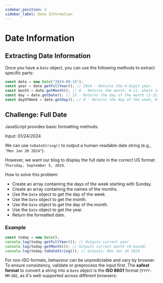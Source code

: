 ```yaml
---
sidebar_position: 2
sidebar_label: Date Information
---
```


# Date Information
## Extracting Date Information

Once you have a `Date` object, you can use the following methods to extract specific parts:

```js
const date = new Date("2024-09-15");
const year = date.getFullYear(); // 2024 - Returns the 4-digit year.
const month = date.getMonth(); // 8 - Returns the month, 0-11, where January is 0.
const day = date.getDate(); // 15 - Returns the day of the month (1-31)
const dayOfWeek = date.getDay(); // 0 - Returns the day of the week, 0-6, where Sunday is 0.
```

## Challenge: Full Date

JavaScript provides basic formatting methods.

Input: 01/24/2024

We can use `toDateString()` to output a human-readable date string (e.g., `"Mon Jan 20 2024"`).

However, we want our blog to display the full date in the correct US format: `Thursday, September 5, 2024`.

How to solve this problem:

-   Create an array containing the days of the week starting with Sunday.
-   Create an array containing the names of the months.
-   Use the `Date` object to get the day of the week.
-   Use the `Date` object to get the month.
-   Use the `Date` object to get the day of the month.
-   Use the `Date` object to get the year.
-   Return the formatted date.



### Example

```js
const today = new Date();
console.log(today.getFullYear()); // Outputs current year
console.log(today.getMonth()); // Outputs current month (0-based)
console.log(today.toDateString()); // Outputs: Mon Jan 20 2024
```

For non-ISO formats, behaviour can be unpredictable and vary by browser. To ensure consistency, validate or preprocess the input first.
The **safest format** to convert a string into a `Date` object is the **ISO 8601** format (`YYYY-MM-DD`), as it's well-supported across different browsers:

